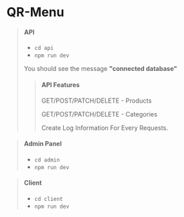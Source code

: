 # QR-Menu

> #### API
>
> - ``cd api``
> - ``npm run dev``
>
>  You should see the message **"connected database"**
>
>> #### API Features
>> GET/POST/PATCH/DELETE - Products
>> 
>> GET/POST/PATCH/DELETE - Categories
>> 
>> Create Log Information For Every Requests.

> #### Admin Panel
>
> - ``cd admin``
> - ``npm run dev``




> #### Client
>
> - ``cd client``
> - ``npm run dev``
